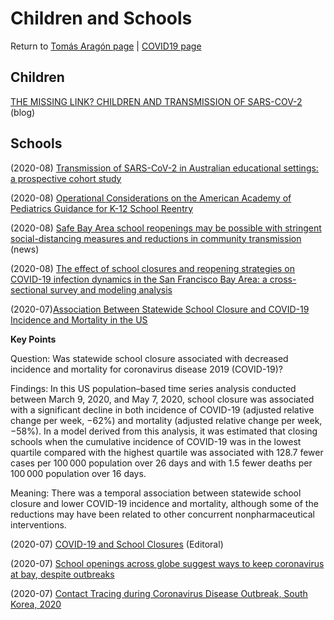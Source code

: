 # Children and Schools

Return to [Tomás Aragón page](https://github.com/taragonmd/dph) | [COVID19 page](https://github.com/taragonmd/covid19)

## Children

[THE MISSING LINK? CHILDREN AND TRANSMISSION OF
SARS-COV-2](https://dontforgetthebubbles.com/the-missing-link-children-and-transmission-of-sars-cov-2/) (blog)

## Schools

(2020-08) [Transmission of SARS-CoV-2 in Australian educational settings: a
prospective cohort
study](https://www.thelancet.com/journals/lanchi/article/PIIS2352-4642(20)30251-0/fulltext)


(2020-08) [Operational Considerations on the American Academy of Pediatrics Guidance for K-12 School Reentry](https://jamanetwork.com/journals/jamapediatrics/fullarticle/2769435)


(2020-08) [Safe Bay Area school reopenings may be possible with stringent
social-distancing measures and reductions in community
transmission](https://publichealth.berkeley.edu/news-media/school-news/safe-bay-area-school-reopenings-may-be-possible/) (news)

(2020-08) [The effect of school closures and reopening strategies on COVID-19
infection dynamics in the San Francisco Bay Area: a cross-sectional
survey and modeling
analysis](https://www.medrxiv.org/content/10.1101/2020.08.06.20169797v1) 


(2020-07)[Association Between Statewide School Closure and COVID-19 Incidence and Mortality in the US](https://jamanetwork.com/journals/jama/fullarticle/2769034)

**Key Points**

Question:  Was statewide school closure associated with decreased incidence and mortality for coronavirus disease 2019 (COVID-19)?

Findings:  In this US population–based time series analysis conducted between March 9, 2020, and May 7, 2020, school closure was associated with a significant decline in both incidence of COVID-19 (adjusted relative change per week, −62%) and mortality (adjusted relative change per week, −58%). In a model derived from this analysis, it was estimated that closing schools when the cumulative incidence of COVID-19 was in the lowest quartile compared with the highest quartile was associated with 128.7 fewer cases per 100 000 population over 26 days and with 1.5 fewer deaths per 100 000 population over 16 days.

Meaning:  There was a temporal association between statewide school closure and lower COVID-19 incidence and mortality, although some of the reductions may have been related to other concurrent nonpharmaceutical interventions.

(2020-07) [COVID-19 and School Closures](https://jamanetwork.com/journals/jama/fullarticle/2769033) (Editoral)

(2020-07) [School openings across globe suggest ways to keep coronavirus at bay, despite outbreaks](https://www.sciencemag.org/news/2020/07/school-openings-across-globe-suggest-ways-keep-coronavirus-bay-despite-outbreaks)

(2020-07) [Contact Tracing during Coronavirus Disease Outbreak, South Korea, 2020](https://wwwnc.cdc.gov/eid/article/26/10/20-1315_article)




